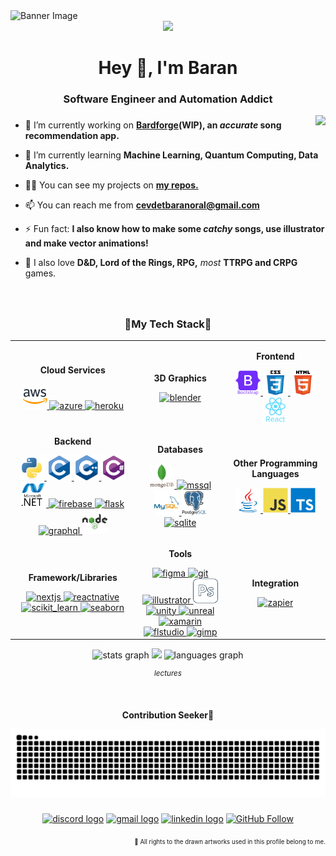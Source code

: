 <img src="https://github.com/BaranDev/BaranDev/assets/67805576/1480142b-b9c4-4ea2-8a04-92c09d81b558" alt="Banner Image" />

<div align="center">
  <img src="https://github.com/BaranDev/BaranDev/assets/67805576/4d51460c-ea42-494d-bf4a-b78427051996" width="120" />
</div>
<h1 align="center">Hey 👋, I'm Baran</h1>
<h3 align="center">Software Engineer and Automation Addict</h3>
  <img align="right" src="https://visitor-badge.laobi.icu/badge?page_id=barandev" />

###

- 🔭 I’m currently working on **[Bardforge](https://www.bardforge.com)(WIP), an *accurate* song recommendation app.**

- 🌱 I’m currently learning **Machine Learning, Quantum Computing, Data Analytics.**

- 👨‍💻 You can see my projects on **<a href="https://github.com/BaranDev?tab=repositories">my repos.</a>**

- 📫 You can reach me from **<a href="mailto:cevdetbaranoral@gmail.com">cevdetbaranoral@gmail.com</a>**

- ⚡ Fun fact: **I also know how to make some *catchy* songs, use illustrator and make vector animations!**

- 🏰 I also love **D&D, Lord of the Rings, RPG,** *most* **TTRPG and CRPG** games. 

###

<br>
<h3 align="center">💾My Tech Stack💾</h3>

<table border="0">
  <tr>
    <td align="center" width="350">
      <p><strong>Cloud Services</strong></p>
      <a href="https://aws.amazon.com" target="_blank" rel="noreferrer"> <img src="https://raw.githubusercontent.com/devicons/devicon/master/icons/amazonwebservices/amazonwebservices-original-wordmark.svg" alt="aws" width="40" height="40"/> </a>
      <a href="https://aws.amazon.com" target="_blank" rel="noreferrer"> <img src="https://cdn.jsdelivr.net/gh/devicons/devicon@latest/icons/azure/azure-original.svg" alt="azure" width="40" height="40"/> </a>
      <a href="https://www.heroku.com" target="_blank" rel="noreferrer"> <img src="https://cdn.jsdelivr.net/gh/devicons/devicon@latest/icons/heroku/heroku-plain.svg" alt="heroku" width="40" height="40"/>
    </td>
    <td align="center" width="350">
      <p><strong>3D Graphics</strong></p>
      <a href="https://www.blender.org/" target="_blank" rel="noreferrer"> <img src="https://download.blender.org/branding/community/blender_community_badge_white.svg" alt="blender" width="40" height="40"/> </a>
    </td>
    <td align="center" width="350">
      <p><strong>Frontend</strong></p>
      <a href="https://getbootstrap.com" target="_blank" rel="noreferrer"> <img src="https://raw.githubusercontent.com/devicons/devicon/master/icons/bootstrap/bootstrap-plain-wordmark.svg" alt="bootstrap" width="40" height="40"/> </a>
      <a href="https://www.w3schools.com/css/" target="_blank" rel="noreferrer"> <img src="https://raw.githubusercontent.com/devicons/devicon/master/icons/css3/css3-original-wordmark.svg" alt="css3" width="40" height="40"/> </a>
      <a href="https://www.w3.org/html/" target="_blank" rel="noreferrer"> <img src="https://raw.githubusercontent.com/devicons/devicon/master/icons/html5/html5-original-wordmark.svg" alt="html5" width="40" height="40"/> </a>
      <a href="https://reactjs.org/" target="_blank" rel="noreferrer"> <img src="https://raw.githubusercontent.com/devicons/devicon/master/icons/react/react-original-wordmark.svg" alt="react" width="40" height="40"/> </a>
    </td>
  </tr>
  <tr>
    <td align="center" width="350">
      <p><strong>Backend</strong></p>
      <a href="https://www.python.org" target="_blank" rel="noreferrer"> <img src="https://raw.githubusercontent.com/devicons/devicon/refs/heads/master/icons/python/python-original.svg" alt="python" width="40" height="40"/> </a>
      <a href="https://www.cprogramming.com/" target="_blank" rel="noreferrer"> <img src="https://raw.githubusercontent.com/devicons/devicon/master/icons/c/c-original.svg" alt="c" width="40" height="40"/> </a>
      <a href="https://www.w3schools.com/cpp/" target="_blank" rel="noreferrer"> <img src="https://raw.githubusercontent.com/devicons/devicon/master/icons/cplusplus/cplusplus-original.svg" alt="cplusplus" width="40" height="40"/> </a>
      <a href="https://www.w3schools.com/cs/" target="_blank" rel="noreferrer"> <img src="https://raw.githubusercontent.com/devicons/devicon/master/icons/csharp/csharp-original.svg" alt="csharp" width="40" height="40"/> </a>
      <a href="https://dotnet.microsoft.com/" target="_blank" rel="noreferrer"> <img src="https://raw.githubusercontent.com/devicons/devicon/master/icons/dot-net/dot-net-original-wordmark.svg" alt="dotnet" width="40" height="40"/> </a>
      <a href="https://firebase.google.com/" target="_blank" rel="noreferrer"> <img src="https://www.vectorlogo.zone/logos/firebase/firebase-icon.svg" alt="firebase" width="40" height="40"/> </a>
      <a href="https://flask.palletsprojects.com/" target="_blank" rel="noreferrer"> <img src="https://www.vectorlogo.zone/logos/pocoo_flask/pocoo_flask-icon.svg" alt="flask" width="40" height="40"/> </a>
      <a href="https://graphql.org" target="_blank" rel="noreferrer"> <img src="https://www.vectorlogo.zone/logos/graphql/graphql-icon.svg" alt="graphql" width="40" height="40"/> </a>
      <a href="https://nodejs.org" target="_blank" rel="noreferrer"> <img src="https://raw.githubusercontent.com/devicons/devicon/master/icons/nodejs/nodejs-original-wordmark.svg" alt="nodejs" width="40" height="40"/> </a>
    </td>
    <td align="center" width="350">
      <p><strong>Databases</strong></p>
      <a href="https://www.mongodb.com/" target="_blank" rel="noreferrer"> <img src="https://raw.githubusercontent.com/devicons/devicon/master/icons/mongodb/mongodb-original-wordmark.svg" alt="mongodb" width="40" height="40"/> </a>
      <a href="https://www.microsoft.com/en-us/sql-server" target="_blank" rel="noreferrer"> <img src="https://www.svgrepo.com/show/303229/microsoft-sql-server-logo.svg" alt="mssql" width="40" height="40"/> </a>
      <a href="https://www.mysql.com/" target="_blank" rel="noreferrer"> <img src="https://raw.githubusercontent.com/devicons/devicon/master/icons/mysql/mysql-original-wordmark.svg" alt="mysql" width="40" height="40"/> </a>
      <a href="https://www.postgresql.org" target="_blank" rel="noreferrer"> <img src="https://raw.githubusercontent.com/devicons/devicon/master/icons/postgresql/postgresql-original-wordmark.svg" alt="postgresql" width="40" height="40"/> </a>
      <a href="https://www.sqlite.org/" target="_blank" rel="noreferrer"> <img src="https://www.vectorlogo.zone/logos/sqlite/sqlite-icon.svg" alt="sqlite" width="40" height="40"/> </a>
    </td>
    <td align="center" width="350">
      <p><strong>Other Programming Languages</strong></p>
      <a href="https://www.java.com" target="_blank" rel="noreferrer"> <img src="https://raw.githubusercontent.com/devicons/devicon/master/icons/java/java-original.svg" alt="java" width="40" height="40"/> </a>
      <a href="https://developer.mozilla.org/en-US/docs/Web/JavaScript" target="_blank" rel="noreferrer"> <img src="https://raw.githubusercontent.com/devicons/devicon/master/icons/javascript/javascript-original.svg" alt="javascript" width="40" height="40"/> </a>
      <a href="https://www.typescriptlang.org/" target="_blank" rel="noreferrer"> <img src="https://raw.githubusercontent.com/devicons/devicon/master/icons/typescript/typescript-original.svg" alt="typescript" width="40" height="40"/> </a>
    </td>
  </tr>
  <tr>
    <td align="center" width="350">
      <p><strong>Framework/Libraries</strong></p>
      <a href="https://nextjs.org/" target="_blank" rel="noreferrer"> <img src="https://cdn.worldvectorlogo.com/logos/nextjs-2.svg" alt="nextjs" width="40" height="40"/> </a>
      <a href="https://reactnative.dev/" target="_blank" rel="noreferrer"> <img src="https://reactnative.dev/img/header_logo.svg" alt="reactnative" width="40" height="40"/> </a>
      <a href="https://scikit-learn.org/" target="_blank" rel="noreferrer"> <img src="https://upload.wikimedia.org/wikipedia/commons/0/05/Scikit_learn_logo_small.svg" alt="scikit_learn" width="40" height="40"/> </a>
      <a href="https://seaborn.pydata.org/" target="_blank" rel="noreferrer"> <img src="https://seaborn.pydata.org/_images/logo-mark-lightbg.svg" alt="seaborn" width="40" height="40"/> </a>
    </td>
    <td align="center">
      <p><strong>Tools</strong></p>
      <a href="https://www.figma.com/" target="_blank" rel="noreferrer"> <img src="https://www.vectorlogo.zone/logos/figma/figma-icon.svg" alt="figma" width="40" height="40"/>
      <a href="https://git-scm.com/" target="_blank" rel="noreferrer"> <img src="https://www.vectorlogo.zone/logos/git-scm/git-scm-icon.svg" alt="git" width="40" height="40"/>
      <a href="https://www.adobe.com/in/products/illustrator.html" target="_blank" rel="noreferrer"> <img src="https://www.vectorlogo.zone/logos/adobe_illustrator/adobe_illustrator-icon.svg" alt="illustrator" width="40" height="40"/>
      <a href="https://www.photoshop.com/en" target="_blank" rel="noreferrer"> <img src="https://raw.githubusercontent.com/devicons/devicon/master/icons/photoshop/photoshop-line.svg" alt="photoshop" width="40" height="40"/>
      <a href="https://unity.com/" target="_blank" rel="noreferrer"> <img src="https://www.vectorlogo.zone/logos/unity3d/unity3d-icon.svg" alt="unity" width="40" height="40"/>
      <a href="https://unrealengine.com/" target="_blank" rel="noreferrer"> <img src="https://raw.githubusercontent.com/kenangundogan/fontisto/036b7eca71aab1bef8e6a0518f7329f13ed62f6b/icons/svg/brand/unreal-engine.svg" alt="unreal" width="40" height="40"/>
      <a href="https://dotnet.microsoft.com/apps/xamarin" target="_blank" rel="noreferrer"> <img src="https://raw.githubusercontent.com/detain/svg-logos/780f25886640cef088af994181646db2f6b1a3f8/svg/xamarin.svg" alt="xamarin" width="40" height="40"/>
      <a href="https://www.image-line.com" target="_blank" rel="noreferrer"> <img src="https://www.image-line.com/wp-content/themes/intracto/build/images/fl-header-logo.png" alt="flstudio" width="40" height="40"/>
        <a href="https://www.gimp.org" target="_blank" rel="noreferrer"> <img src="https://cdn.jsdelivr.net/gh/devicons/devicon@latest/icons/gimp/gimp-original.svg" alt="gimp" width="40" height="40"/>
    </td>
    <td align="center">
      <p><strong>Integration</strong></p>
      <a href="https://zapier.com" target="_blank" rel="noreferrer"> <img src="https://www.vectorlogo.zone/logos/zapier/zapier-icon.svg" alt="zapier" width="40" height="40"/> </a>
    </td>
  </tr>
</table>
<div align="center">
  <img src="https://github-readme-stats.vercel.app/api?username=barandev&hide_title=false&hide_rank=false&show_icons=true&include_all_commits=true&disable_animations=false&theme=synthwave&locale=en&hide_border=false" width="280" alt="stats graph"  />
<img src="https://github.com/BaranDev/BaranDev/assets/67805576/1c60c761-822d-407a-b6b9-03dd5537cd52" height="135" />
  <img src="https://github-readme-stats.vercel.app/api/top-langs?username=barandev&locale=en&hide_title=false&layout=compact&card_width=320&langs_count=5&theme=synthwave&hide_border=false" width="280" height="115" alt="languages graph"  />
</div>
<div align="center">
   <p><i><sup>lectures</sup></i></p>
</div>

<br clear="both">

<div align="center">
  <div align="center">
    <p><strong>Contribution Seeker🐍</strong></p>
  </div>
  <img alt="Contrubutive Snake" src="https://raw.githubusercontent.com/barandev/barandev/output/github-contribution-grid-snake.svg" />
</div>


###

<div align="center">
  <a href="https://discord.com/users/247048683139366913"><img src="https://img.shields.io/badge/DISCORD-baran____-rgb(114%2C137%2C218)?style=flat-square&logo=discord&labelColor=black" height="35" alt="discord logo"  /></a>
<a href="mailto:cevdetbaranoral@gmail.com">
  <img src="https://img.shields.io/static/v1?message=Gmail&logo=gmail&label=&color=D14836&logoColor=white&labelColor=&style=for-the-badge" height="35" alt="gmail logo" /></a>
  <a href="https://www.linkedin.com/in/cevdetbaranoral/"><img src="https://img.shields.io/static/v1?message=LinkedIn&logo=linkedin&label=&color=0077B5&logoColor=white&labelColor=&style=for-the-badge" height="35" alt="linkedin logo"  /></a>
  <a href="https://github.com/barandev" target="_blank" rel="noreferrer">
  <img src="https://img.shields.io/github/followers/barandev?style=for-the-badge&logo=github" alt="GitHub Follow" height="35"/>
</a>
</div>

###

###

<div>
  <p align="right"><sup><sup>🎨 All rights to the drawn artworks used in this profile belong to me.</sup></sup></p>
</div>
